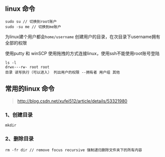 ## linux 命令

```shell
sudo su // 切换到root账户
sudo -su me // 切换到me账户
```

为linux建个用户都会`home/username` 创建用户的目录，在次目录下username拥有全部的权限

使用putty 和 winSCP 使用拖拽的方式连接linux，使用ssh不能使用root账号登陆

```shell
ls -l
drwx---rw- root root
目录 读写执行（可以进入） 列出用户的权限 --拥有者 用户组 其他
```
## 常用的linux 命令

> http://blog.csdn.net/xufei512/article/details/53321980

### 1、创建目录
```shell
mkdir 
```

### 2、删除目录
```shell
rm -fr dir // remove focus recursive 强制递归删除文件夹下的所有内容
```